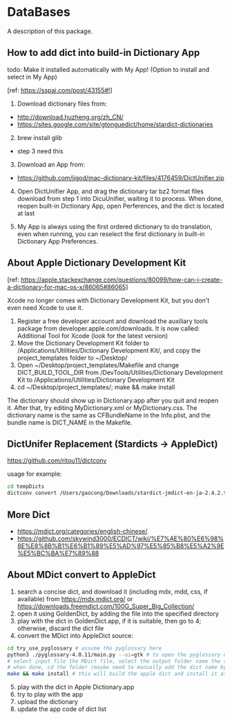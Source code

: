 # DataBases

A description of this package.

## How to add dict into build-in Dictionary App

todo: Make it installed automatically with My App! (Option to install and select in My App)

[ref: https://sspai.com/post/43155#!]

1. Download dictionary files from:

* http://download.huzheng.org/zh_CN/
* https://sites.google.com/site/gtonguedict/home/stardict-dictionaries

2. brew install glib

* step 3 need this

3. Download an App from:
* https://github.com/jjgod/mac-dictionary-kit/files/4176459/DictUnifier.zip

4. Open DictUnifier App, and drag the dictionary tar bz2 format files download from step 1 into DicuUnifier, waiting it to process. When done, reopen built-in Dictionary App, open Perferences, and the dict is located at last

5. My App is always using the first ordered dictionary to do translation, even when running, you can reselect the first dictionary in built-in Dictionary App Preferences.

## About Apple Dictionary Development Kit

[ref: https://apple.stackexchange.com/questions/80099/how-can-i-create-a-dictionary-for-mac-os-x/86065#86065]

Xcode no longer comes with Dictionary Development Kit, but you don't even need Xcode to use it.
1. Register a free developer account and download the auxiliary tools package from developer.apple.com/downloads. It is now called: Additional Tool for Xcode (look for the latest version)
2. Move the Dictionary Development Kit folder to /Applications/Utilities/Dictionary Development Kit/, and copy the project_templates folder to ~/Desktop/
3. Open ~/Desktop/project_templates/Makefile and change DICT_BUILD_TOOL_DIR from /DevTools/Utilities/Dictionary Development Kit to /Applications/Utilities/Dictionary Development Kit
4. cd ~/Desktop/project_templates/; make && make install

The dictionary should show up in Dictionary.app after you quit and reopen it. After that, try editing MyDictionary.xml or MyDictionary.css. The dictionary name is the same as CFBundleName in the Info.plist, and the bundle name is DICT_NAME in the Makefile.

## DictUnifer Replacement (Stardicts -> AppleDict)
https://github.com/ritou11/dictconv

usage for example: 
```sh
cd tempDicts
dictconv convert /Users/gaocong/Downloads/stardict-jmdict-en-ja-2.4.2.tar.bz2 .
```

## More Dict
* https://mdict.org/categories/english-chinese/
* https://github.com/skywind3000/ECDICT/wiki/%E7%AE%80%E6%98%8E%E8%8B%B1%E6%B1%89%E5%AD%97%E5%85%B8%E5%A2%9E%E5%BC%BA%E7%89%88

## About MDict convert to AppleDict
1. search a concise dict, and download it (including mdx, mdd, css, if available) from https://mdx.mdict.org/ or https://downloads.freemdict.com/100G_Super_Big_Collection/
2. open it using GoldenDict, by adding the file into the specified directory
3. play with the dict in GoldenDict.app, if it is suitable, then go to 4; otherwise, discard the dict file
4. convert the MDict into AppleDict source:
```sh
cd try_use_pyglossary # assume the pyglossary here
python3 ./pyglossary-4.0.11/main.py --ui=gtk # to open the pyglossary GUI
# select input file the MDict file, select the output folder name the same, without .mdx.
# when done, cd the folder (maybe need to manually add the dict name by editing the converted plist file CFBundleDisplayName property)
make && make install # this will build the apple dict and install it at ~/Library/Dictionaries
```
5. play with the dict in Apple Dictionary.app
6. try to play with the app
7. upload the dictionary
8. update the app code of dict list